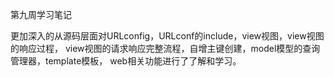 第九周学习笔记

更加深入的从源码层面对URLconfig，URLconf的include，view视图，view视图的响应过程，
view视图的请求响应完整流程，自增主键创建，model模型的查询管理器，template模板，
web相关功能进行了了解和学习。